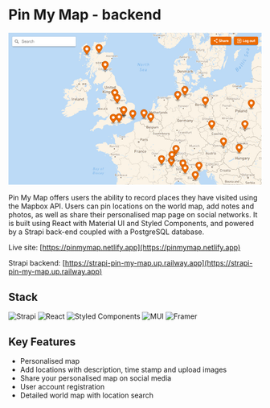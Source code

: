 # Pin My Map - backend

![pin my map](pin_my_map.jpg)

Pin My Map offers users the ability to record places they have visited using the Mapbox API. Users can pin locations on the world map, add notes and photos, as well as share their personalised map page on social networks. It is built using React with Material UI and Styled Components, and powered by a Strapi back-end coupled with a PostgreSQL database.

Live site: [https://pinmymap.netlify.app](https://pinmymap.netlify.app)

Strapi backend: [https://strapi-pin-my-map.up.railway.app](https://strapi-pin-my-map.up.railway.app)

## Stack

![Strapi](https://img.shields.io/badge/strapi-%232E7EEA.svg?style=for-the-badge&logo=strapi&logoColor=white)
![React](https://img.shields.io/badge/react-%2320232a.svg?style=for-the-badge&logo=react&logoColor=%2361DAFB)
![Styled Components](https://img.shields.io/badge/styled--components-DB7093?style=for-the-badge&logo=styled-components&logoColor=white)
![MUI](https://img.shields.io/badge/MUI-%230081CB.svg?style=for-the-badge&logo=mui&logoColor=white)
![Framer](https://img.shields.io/badge/Framer-black?style=for-the-badge&logo=framer&logoColor=blue)

## Key Features

- Personalised map
- Add locations with description, time stamp and upload images
- Share your personalised map on social media
- User account registration
- Detailed world map with location search
